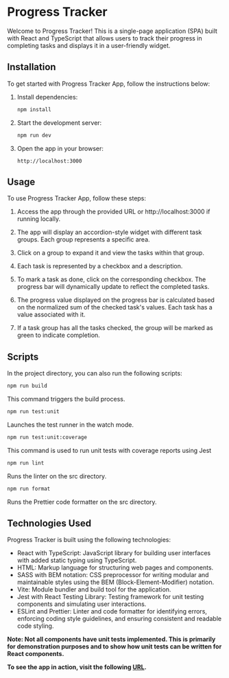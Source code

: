 # Progress Tracker

Welcome to Progress Tracker! This is a single-page application (SPA) built with React and TypeScript that allows users to track their progress in completing tasks and displays it in a user-friendly widget.

## Installation

To get started with Progress Tracker App, follow the instructions below:

1. Install dependencies:

   ```bash
   npm install
   ```

2. Start the development server:

   ```bash
   npm run dev
   ```

3. Open the app in your browser:

   ```
   http://localhost:3000
   ```

## Usage

To use Progress Tracker App, follow these steps:

1. Access the app through the provided URL or http://localhost:3000 if running locally.

2. The app will display an accordion-style widget with different task groups. Each group represents a specific area.

3. Click on a group to expand it and view the tasks within that group.

4. Each task is represented by a checkbox and a description.

5. To mark a task as done, click on the corresponding checkbox. The progress bar will dynamically update to reflect the completed tasks.

6. The progress value displayed on the progress bar is calculated based on the normalized sum of the checked task's values. Each task has a value associated with it.

7. If a task group has all the tasks checked, the group will be marked as green to indicate completion.

## Scripts

In the project directory, you can also run the following scripts:

```bash
npm run build
```

This command triggers the build process.

```bash
npm run test:unit
```

Launches the test runner in the watch mode.

```bash
npm run test:unit:coverage
```

This command is used to run unit tests with coverage reports using Jest

```bash
npm run lint
```

Runs the linter on the src directory.

```bash
npm run format
```

Runs the Prettier code formatter on the src directory.

## Technologies Used

Progress Tracker is built using the following technologies:

<ul>
   <li>React with TypeScript: JavaScript library for building user interfaces with added static typing using TypeScript.</li>
   <li>HTML: Markup language for structuring web pages and components.</li>
   <li>SASS with BEM notation: CSS preprocessor for writing modular and maintainable styles using the BEM (Block-Element-Modifier) notation.</li>
   <li>Vite: Module bundler and build tool for the application.</li>
   <li>Jest with React Testing Library: Testing framework for unit testing components and simulating user interactions.</li>
   <li>ESLint and Prettier: Linter and code formatter for identifying errors, enforcing coding style guidelines, and ensuring consistent and readable code styling.</li>
</ul>

**Note: Not all components have unit tests implemented. This is primarily for demonstration purposes and to show how unit tests can be written for React components.**

**To see the app in action, visit the following [URL](https://ognjen1994.github.io/progress-tracker/).**
